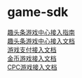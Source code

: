 # game-sdk
[趣头条游戏中心接入指南](趣头条游戏中心接入指南.md)<br>
[趣头条游戏中心接入文档](趣头条游戏中心接入文档.md)<br>
[游戏支付接入文档](游戏支付接入文档.md)<br>
[金币游戏接入文档](金币游戏API文档.md)<br>
[CPC游戏接入文档](游戏广告接入文档.md)<br>